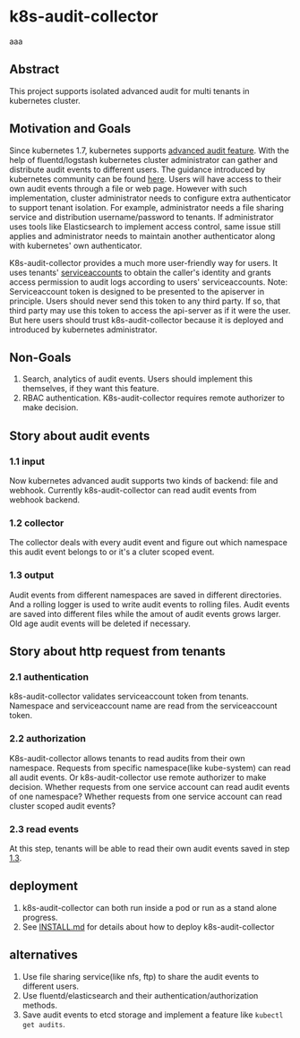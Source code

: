 # k8s-audit-collector

aaa
## Abstract
This project supports isolated advanced audit for multi tenants in kubernetes cluster.

## Motivation and Goals
Since kubernetes 1.7, kubernetes supports [advanced audit feature](https://kubernetes.io/docs/tasks/debug-application-cluster/audit/). With the help of fluentd/logstash kubernetes cluster administrator can gather and distribute audit events to different users. The guidance introduced by kubernetes community can be found [here](https://kubernetes.io/docs/tasks/debug-application-cluster/audit/#log-collector-examples). Users will have access to their own audit events through a file or web page. However with such implementation, cluster administrator needs to configure extra authenticator to support tenant isolation. For example, administrator needs a file sharing service and distribution username/password to tenants. If administrator uses tools like Elasticsearch to implement access control, same issue still applies and administrator needs to maintain another authenticator along with kubernetes' own authenticator.

K8s-audit-collector provides a much more user-friendly way for users. It uses tenants' [serviceaccounts](https://kubernetes.io/docs/admin/service-accounts-admin/) to obtain the caller's identity and grants access permission to audit logs according to users' serviceaccounts.
Note: Serviceaccount token is designed to be presented to the apiserver in principle. Users should never send this token to any third party. If so, that third party may use this token to access the api-server as if it were the user. But here users should trust k8s-audit-collector because it is deployed and introduced by kubernetes administrator.

## Non-Goals
1. Search, analytics of audit events. Users should implement this themselves, if they want this feature.
2. RBAC authentication. K8s-audit-collector requires remote authorizer to make decision.


## Story about audit events
### 1.1 input
Now kubernetes advanced audit supports two kinds of backend: file and webhook. Currently k8s-audit-collector can read audit events from webhook backend.
### 1.2 collector
The collector deals with every audit event and figure out which namespace this audit event belongs to or it's a cluter scoped event.
### 1.3 output
Audit events from different namespaces are saved in different directories. And a rolling logger is used to write audit events to rolling files. Audit events are saved into different files while the amout of audit events grows larger. Old age audit events will be deleted if necessary.

## Story about http request from tenants
### 2.1 authentication
k8s-audit-collector validates serviceaccount token from tenants. Namespace and serviceaccount name are read from the serviceaccount token.
### 2.2 authorization
K8s-audit-collector allows tenants to read audits from their own namespace. Requests from specific namespace(like kube-system) can read all audit events.
Or k8s-audit-collector use remote authorizer to make decision. Whether requests from one service account can read audit events of one namespace? Whether requests from one service account can read cluster scoped audit events?
### 2.3 read events
At this step, tenants will be able to read their own audit events saved in step [1.3](#13-output).

## deployment
1. k8s-audit-collector can both run inside a pod or run as a stand alone progress.
2. See [INSTALL.md](INSTALL.md) for details about how to deploy k8s-audit-collector

## alternatives
1. Use file sharing service(like nfs, ftp) to share the audit events to different users.
2. Use fluentd/elasticsearch and their authentication/authorization methods.
3. Save audit events to etcd storage and implement a feature like `kubectl get audits`.
